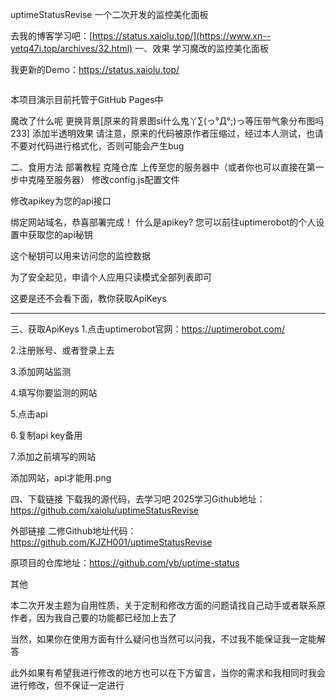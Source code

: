 uptimeStatusRevise 一个二次开发的监控美化面板

去我的博客学习吧：[https://status.xaiolu.top/](https://www.xn--yetq47i.top/archives/32.html)
一、效果
学习魔改的监控美化面板

我更新的Demo：https://status.xaiolu.top/

<figure><img fetchpriority="high" decoding="async"  src="https://www.xn--yetq47i.top/usr/uploads/2025/04/1789935416.png" alt=""></figure>

本项目演示目前托管于GitHub Pages中

魔改了什么呢
更换背景[原来的背景图si什么鬼丫∑(っ°Д°;)っ等压带气象分布图吗233]
添加半透明效果
请注意，原来的代码被原作者压缩过，经过本人测试，也请不要对代码进行格式化，否则可能会产生bug

二、食用方法
部署教程
克隆仓库
上传至您的服务器中（或者你也可以直接在第一步中克隆至服务器）
修改config.js配置文件

修改apikey为您的api接口

绑定网站域名，恭喜部署完成！
什么是apikey?
您可以前往uptimerobot的个人设置中获取您的api秘钥

这个秘钥可以用来访问您的监控数据

为了安全起见，申请个人应用只读模式全部列表即可

这要是还不会看下面，教你获取ApiKeys

------------

三、获取ApiKeys
1.点击uptimerobot官网：https://uptimerobot.com/


2.注册账号、或者登录上去

3.添加网站监测


4.填写你要监测的网站


5.点击api


6.复制api key备用


7.添加之前填写的网站


添加网站，api才能用.png


四、下载链接
下载我的源代码，去学习吧
2025学习Github地址：https://github.com/xaiolu/uptimeStatusRevise

外部链接
二修Github地址代码：https://github.com/KJZH001/uptimeStatusRevise

原项目的仓库地址：https://github.com/yb/uptime-status

其他

本二次开发主题为自用性质，关于定制和修改方面的问题请找自己动手或者联系原作者，因为我自己要的功能都已经加上去了

当然，如果你在使用方面有什么疑问也当然可以问我，不过我不能保证我一定能解答

此外如果有希望我进行修改的地方也可以在下方留言，当你的需求和我相同时我会进行修改，但不保证一定进行
